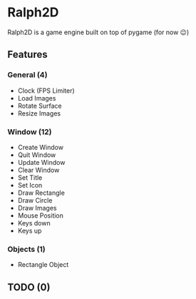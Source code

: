 # Ralph2D

Ralph2D is a game engine built on top of pygame (for now 😉)


## Features

### General (4)
 - Clock (FPS Limiter)
 - Load Images
 - Rotate Surface
 - Resize Images
### Window (12)
 - Create Window
 - Quit Window
 - Update Window
 - Clear Window
 - Set Title
 - Set Icon
 - Draw Rectangle
 - Draw Circle
 - Draw Images
 - Mouse Position
 - Keys down
 - Keys up
### Objects (1)
 - Rectangle Object
## TODO (0)